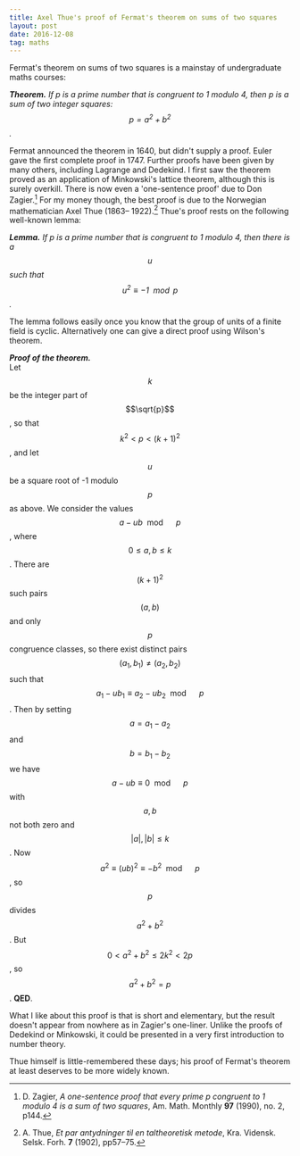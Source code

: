 ```yaml
---
title: Axel Thue's proof of Fermat's theorem on sums of two squares
layout: post
date: 2016-12-08
tag: maths
---
```


Fermat's theorem on sums of two squares is a mainstay of undergraduate maths courses:

***Theorem.** If p is a prime number that is congruent to 1 modulo 4, then p is a sum of two integer squares:
$$p = a^{2} + b^{2}$$.*

Fermat announced the theorem in 1640, but didn't supply a proof.
Euler gave the first complete proof in 1747.
Further proofs have been given by many others, including Lagrange and Dedekind.
I first saw the theorem proved as an application of Minkowski's lattice theorem, although this is surely overkill.
There is now even a 'one-sentence proof' due to Don Zagier.[^1]
For my money though, the best proof is due to the Norwegian mathematician Axel Thue (1863&ndash;
1922).[^2] Thue's proof rests on the following well-known lemma:

***Lemma.** If p is a prime number that is congruent to 1 modulo 4, then there is a $$u$$ such that
$$u^{2} \equiv -1 \mod p$$.*

The lemma follows easily once you know that the group of units of a finite field is cyclic.
Alternatively one can give a direct proof using Wilson's theorem.

***Proof of the theorem.***  
Let $$k$$ be the integer part of $$\sqrt{p}$$, so that $$k^{2} < p < (k+1)^{2}$$, and let $$u$$ be a square root of -1 modulo $$p$$ as above.
We consider the values $$a - ub \mod \quad p$$, where $$ 0 \le a,b \le k$$.
There are $$(k+1)^{2}$$ such pairs $$(a,b)$$ and only $$p$$ congruence classes, so there exist distinct pairs $$(a_1,b_1) \ne (a_2,b_2)$$ such that $$a_1 - ub_1 \equiv a_2 - ub_2 \mod \quad p$$.
Then by setting $$a = a_1 - a_2$$ and $$b = b_1 - b_2$$ we have $$a - ub \equiv 0 \mod \quad p$$ with $$a, b$$ not both zero and $$|a|, |b| \le k$$.
Now $$a^{2} \equiv (ub)^{2} \equiv -b^{2} \mod \quad p $$, so $$p$$ divides $$a^{2}+b^{2}$$.
But $$0 < a^{2} + b^{2} \le 2k^{2} < 2p$$, so $$a^{2} + b^{2} = p$$.
**QED**.

What I like about this proof is that is short and elementary, but the result doesn't appear from nowhere as in Zagier's one-liner.
Unlike the proofs of Dedekind or Minkowski, it could be presented in a very first introduction to number theory.

Thue himself is little-remembered these days; his proof of Fermat's theorem at least deserves to be more widely known.

[^1]: D. Zagier, *A one-sentence proof that every prime p congruent to 1 modulo 4 is a sum of two squares*, Am. Math. Monthly **97** (1990), no. 2, p144.
[^2]: A. Thue, *Et par antydninger til en taltheoretisk metode*, Kra. Vidensk. Selsk. Forh. **7** (1902), pp57–75.
